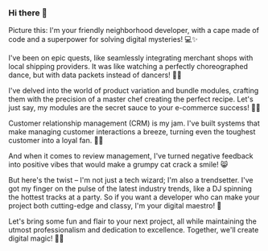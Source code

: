 ### Hi there 👋

Picture this: I'm your friendly neighborhood developer, with a cape made of code and a superpower for solving digital mysteries! 💻✨

I've been on epic quests, like seamlessly integrating merchant shops with local shipping providers. It was like watching a perfectly choreographed dance, but with data packets instead of dancers! 🕺💃

I've delved into the world of product variation and bundle modules, crafting them with the precision of a master chef creating the perfect recipe. Let's just say, my modules are the secret sauce to your e-commerce success! 🍔🍟

Customer relationship management (CRM) is my jam. I've built systems that make managing customer interactions a breeze, turning even the toughest customer into a loyal fan. 🤝🎉

And when it comes to review management, I've turned negative feedback into positive vibes that would make a grumpy cat crack a smile! 😸

But here's the twist – I'm not just a tech wizard; I'm also a trendsetter. I've got my finger on the pulse of the latest industry trends, like a DJ spinning the hottest tracks at a party. So if you want a developer who can make your project both cutting-edge and classy, I'm your digital maestro! 🎵

Let's bring some fun and flair to your next project, all while maintaining the utmost professionalism and dedication to excellence. Together, we'll create digital magic! 🚀🌟
